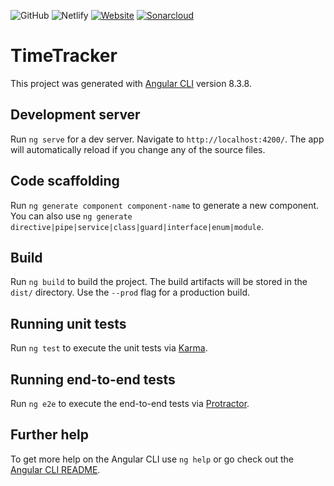 ![GitHub](https://img.shields.io/github/license/silas-joekel/time-tracker?style=plastic)
![Netlify](https://img.shields.io/netlify/c3666ae1-35d2-49f6-babf-59b90f2f379e?style=plastic)
[![Website](https://img.shields.io/website?style=plastic&url=https%3A%2F%2Flazytimetracker.netlify.com)](https://lazytimetracker.netlify.com)
[![Sonarcloud](https://sonarcloud.io/api/project_badges/measure?project=silas-joekel_time-tracker&metric=alert_status)](https://sonarcloud.io/dashboard?id=silas-joekel_time-tracker)

# TimeTracker

This project was generated with [Angular CLI](https://github.com/angular/angular-cli) version 8.3.8.

## Development server

Run `ng serve` for a dev server. Navigate to `http://localhost:4200/`. The app will automatically reload if you change any of the source files.

## Code scaffolding

Run `ng generate component component-name` to generate a new component. You can also use `ng generate directive|pipe|service|class|guard|interface|enum|module`.

## Build

Run `ng build` to build the project. The build artifacts will be stored in the `dist/` directory. Use the `--prod` flag for a production build.

## Running unit tests

Run `ng test` to execute the unit tests via [Karma](https://karma-runner.github.io).

## Running end-to-end tests

Run `ng e2e` to execute the end-to-end tests via [Protractor](http://www.protractortest.org/).

## Further help

To get more help on the Angular CLI use `ng help` or go check out the [Angular CLI README](https://github.com/angular/angular-cli/blob/master/README.md).
